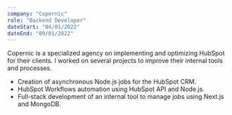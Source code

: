 ```yaml
---
company: "Copernic"
role: "Backend Developer"
dateStart: "04/01/2022"
dateEnd: "09/01/2022"
---
```


Copernic is a specialized agency on implementing and optimizing HubSpot for their clients. I worked on several projects to improve their internal tools and processes.

- Creation of asynchronous Node.js jobs for the HubSpot CRM.
- HubSpot Workflows automation using HubSpot API and Node.js.
- Full-stack development of an internal tool to manage jobs using Next.js and MongoDB.
